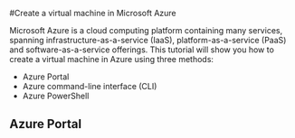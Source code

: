 #Create a virtual machine in Microsoft Azure

Microsoft Azure is a cloud computing platform containing many services, spanning infrastructure-as-a-service (IaaS), platform-as-a-service (PaaS) and software-as-a-service offerings. This tutorial will show you how to create a virtual machine in Azure using three methods:

* Azure Portal
* Azure command-line interface (CLI)
* Azure PowerShell

## Azure Portal

